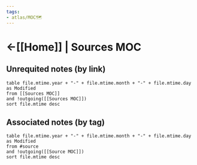 ```yaml
---
tags:
- atlas/MOC🗺
---
```


# <-[[Home]] | Sources MOC

## Unrequited notes (by link)

```dataview
table file.mtime.year + "-" + file.mtime.month + "-" + file.mtime.day as Modified
from [[Sources MOC]]
and !outgoing([[Sources MOC]])
sort file.mtime desc
```

## Associated notes (by tag)

```dataview
table file.mtime.year + "-" + file.mtime.month + "-" + file.mtime.day as Modified
from #source
and !outgoing([[Source MOC]])
sort file.mtime desc
```
